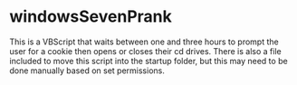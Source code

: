 windowsSevenPrank
=================

This is a VBScript that waits between one and three hours to prompt the user for a cookie then opens or closes their cd drives. There is also a file included to move this script into the startup folder, but this may need to be done manually based on set permissions.
